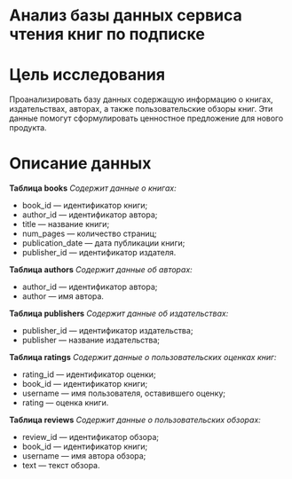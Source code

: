 # Анализ базы данных сервиса чтения книг по подписке 

# Цель исследования

Проанализировать базу данных содержащую информацию  о книгах, издательствах, авторах, а также пользовательские обзоры книг. 
Эти данные помогут сформулировать ценностное предложение для нового продукта.

# Описание данных
**Таблица books**
*Содержит данные о книгах:*
* book_id — идентификатор книги;
* author_id — идентификатор автора;
* title — название книги;
* num_pages — количество страниц;
* publication_date — дата публикации книги;
* publisher_id — идентификатор издателя.


**Таблица authors**
*Содержит данные об авторах:*
* author_id — идентификатор автора;
* author — имя автора.

**Таблица publishers**
*Содержит данные об издательствах:*
* publisher_id — идентификатор издательства;
* publisher — название издательства;

**Таблица ratings**
*Содержит данные о пользовательских оценках книг:*
* rating_id — идентификатор оценки;
* book_id — идентификатор книги;
* username — имя пользователя, оставившего оценку;
* rating — оценка книги.

**Таблица reviews**
*Содержит данные о пользовательских обзорах:*
* review_id — идентификатор обзора;
* book_id — идентификатор книги;
* username — имя автора обзора;
* text — текст обзора.
